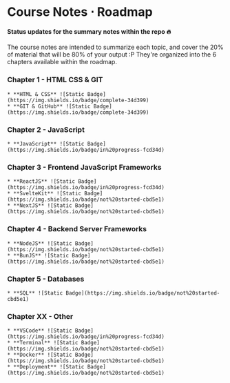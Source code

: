 # Course Notes ⋅ Roadmap

#### **Status** updates for the summary notes within the repo 🔥

The course notes are intended to summarize each topic, and cover the 20% of material that will be 80% of your output :P They're organized into the 6 chapters available within the roadmap.


### Chapter 1 - HTML CSS & GIT
    * **HTML & CSS** ![Static Badge](https://img.shields.io/badge/complete-34d399)
    * **GIT & GitHub** ![Static Badge](https://img.shields.io/badge/complete-34d399)

### Chapter 2 - JavaScript
    * **JavaScript** ![Static Badge](https://img.shields.io/badge/in%20progress-fcd34d)

### Chapter 3 - Frontend JavaScript Frameworks
    * **ReactJS** ![Static Badge](https://img.shields.io/badge/in%20progress-fcd34d)
    * **SvelteKit** ![Static Badge](https://img.shields.io/badge/not%20started-cbd5e1)
    * **NextJS** ![Static Badge](https://img.shields.io/badge/not%20started-cbd5e1)

### Chapter 4 - Backend Server Frameworks
    * **NodeJS** ![Static Badge](https://img.shields.io/badge/not%20started-cbd5e1)
    * **BunJS** ![Static Badge](https://img.shields.io/badge/not%20started-cbd5e1)

### Chapter 5 - Databases
    * **SQL** ![Static Badge](https://img.shields.io/badge/not%20started-cbd5e1)

### Chapter XX - Other
    * **VSCode** ![Static Badge](https://img.shields.io/badge/in%20progress-fcd34d)
    * **Terminal** ![Static Badge](https://img.shields.io/badge/not%20started-cbd5e1)
    * **Docker** ![Static Badge](https://img.shields.io/badge/not%20started-cbd5e1)
    * **Deployment** ![Static Badge](https://img.shields.io/badge/not%20started-cbd5e1)
